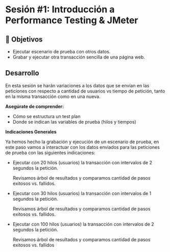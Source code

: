 # Sesión #1: Introducción a Performance Testing & JMeter 

## :dart: Objetivos

- Ejecutar escenario de prueba con otros datos.
- Grabar y ejecutar otra transacción sencilla de una página web.


## Desarrollo

En esta sesión se harán variaciones a los datos que se envían en las peticiones con respecto a cantidad de usuarios vs tiempo de petición, tanto en la misma transacción como en una nueva.

**Asegúrate de comprender:**

- Cómo se estructura un test plan
- Donde se indican las variables de prueba (hilos y tiempos)

**Indicaciones Generales**

Ya hemos hecho la grabación y ejecución de un escenario de prueba, en este paso vamos a interactuar con los datos enviados para las peticiones de prueba con las siguientes indicaciones:

* Ejecutar con 20 hilos (usuarios) la transacción con intervalos de 2 segundos la petición.

    Revisamos árbol de resultados y comparamos cantidad de pasos exitosos vs. fallidos.


* Ejecutar con 30 hilos (usuarios) la transacción con intervalos de 1 segundos la petición.

    Revisamos árbol de resultados y comparamos cantidad de pasos exitosos vs. fallidos.


* Ejecutar con 100 hilos (usuarios) la transacción con intervalos de 2 segundos la petición.

    Revisamos árbol de resultados y comparamos cantidad de pasos exitosos vs. fallidos
